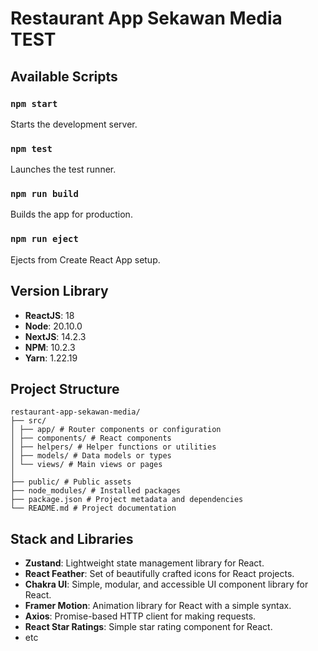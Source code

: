 # Restaurant App Sekawan Media TEST

## Available Scripts

### `npm start`

Starts the development server.

### `npm test`

Launches the test runner.

### `npm run build`

Builds the app for production.

### `npm run eject`

Ejects from Create React App setup.

## Version Library

- **ReactJS**: 18
- **Node**: 20.10.0
- **NextJS**: 14.2.3
- **NPM**: 10.2.3
- **Yarn**: 1.22.19

## Project Structure

```
restaurant-app-sekawan-media/
├── src/
│ ├── app/ # Router components or configuration
│ ├── components/ # React components
│ ├── helpers/ # Helper functions or utilities
│ ├── models/ # Data models or types
│ └── views/ # Main views or pages
│
├── public/ # Public assets
├── node_modules/ # Installed packages
├── package.json # Project metadata and dependencies
└── README.md # Project documentation
```

## Stack and Libraries

- **Zustand**: Lightweight state management library for React.
- **React Feather**: Set of beautifully crafted icons for React projects.
- **Chakra UI**: Simple, modular, and accessible UI component library for React.
- **Framer Motion**: Animation library for React with a simple syntax.
- **Axios**: Promise-based HTTP client for making requests.
- **React Star Ratings**: Simple star rating component for React.
- etc
